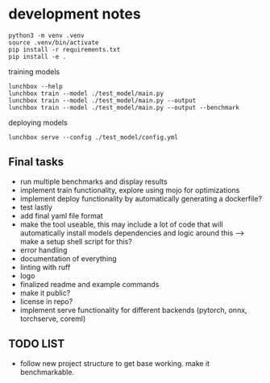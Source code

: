 # development notes

```text
python3 -m venv .venv
source .venv/bin/activate
pip install -r requirements.txt
pip install -e .
```

training models

```text
lunchbox --help
lunchbox train --model ./test_model/main.py
lunchbox train --model ./test_model/main.py --output
lunchbox train --model ./test_model/main.py --output --benchmark
```

deploying models

```text
lunchbox serve --config ./test_model/config.yml
```

## Final tasks

- run multiple benchmarks and display results
- implement train functionality, explore using mojo for optimizations
- implement deploy functionality by automatically generating a dockerfile?
- test lastly
- add final yaml file format
- make the tool useable, this may include a lot of code that will automatically install models dependencies and logic around this --> make a setup shell script for this?
- error handling
- documentation of everything
- linting with ruff
- logo
- finalized readme and example commands
- make it public?
- license in repo?
- implement serve functionality for different backends (pytorch, onnx, torchserve, coreml)

## TODO LIST

- follow new project structure to get base working. make it benchmarkable.
